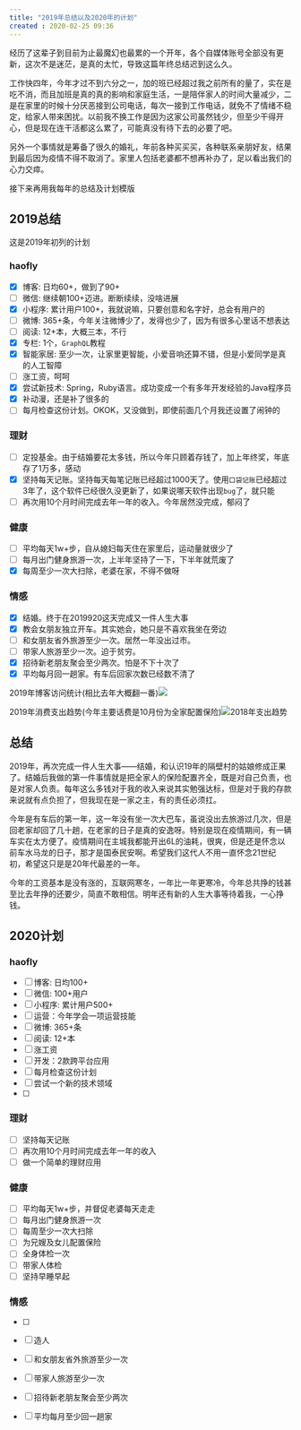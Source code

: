 ```yaml
---
title: "2019年总结以及2020年的计划"
created : 2020-02-25 09:36
---
```


经历了这辈子到目前为止最魔幻也最累的一个开年，各个自媒体账号全部没有更新，这次不是迷茫，是真的太忙，导致这篇年终总结迟到这么久。

工作快四年，今年才过不到六分之一，加的班已经超过我之前所有的量了，实在是吃不消，而且加班是真的真的影响和家庭生活，一是陪伴家人的时间大量减少，二是在家里的时候十分厌恶接到公司电话，每次一接到工作电话，就免不了情绪不稳定，给家人带来困扰。以前我不换工作是因为这家公司虽然钱少，但至少干得开心，但是现在连干活都这么累了，可能真没有待下去的必要了吧。

另外一个事情就是筹备了很久的婚礼，年前各种买买买，各种联系亲朋好友，结果到最后因为疫情不得不取消了。家里人包括老婆都不想再补办了，足以看出我们的心力交瘁。

接下来再用我每年的总结及计划模版

## 2019总结

这是2019年初列的计划
### haofly

- [x] 博客: 日均60+，做到了90+
- [ ] 微信: 继续朝100+迈进。断断续续，没啥进展
- [x] 小程序: 累计用户100+，我就说嘛，只要创意和名字好，总会有用户的
- [ ] 微博: 365+条，今年关注微博少了，发得也少了，因为有很多心里话不想表达
- [ ] 阅读: 12+本，大概三本，不行
- [x] 专栏: 1个，`GraphQL`教程
- [x] 智能家居: 至少一次，让家里更智能，小爱音响还算不错，但是小爱同学是真的人工智障
- [ ] 涨工资，呵呵
- [x] 尝试新技术: Spring，Ruby语言。成功变成一个有多年开发经验的Java程序员
- [x] 补动漫，还是补了很多的
- [ ] 每月检查这份计划。OKOK，又没做到，即使前面几个月我还设置了闹钟的

### 理财

- [ ] 定投基金。由于结婚要花太多钱，所以今年只顾着存钱了，加上年终奖，年底存了1万多，感动
- [x] 坚持每天记账。坚持每天每笔记账已经超过1000天了。使用`口袋记账`已经超过3年了，这个软件已经很久没更新了，如果说哪天软件出现`bug`了，就只能
- [ ] 再次用10个月时间完成去年一年的收入。今年居然没完成，郁闷了

### 健康

- [ ] 平均每天1w+步，自从媳妇每天住在家里后，运动量就很少了
- [ ] 每月出门健身旅游一次，上半年坚持了一下，下半年就荒废了
- [x] 每周至少一次大扫除，老婆在家，不得不做呀

### 情感

- [x] 结婚。终于在2019920这天完成又一件人生大事
- [x] 教会女朋友独立开车。其实她会，她只是不喜欢我坐在旁边
- [ ] 和女朋友省外旅游至少一次。居然一年没出过市。
- [ ] 带家人旅游至少一次。迫于贫穷。
- [x] 招待新老朋友聚会至少两次。怕是不下十次了
- [x] 平均每月回一趟家。有车后回家次数已经数不清了

2019年博客访问统计(相比去年大概翻一番)![](https://haofly.net/uploads/2019-to-2020_01.png)

2019年消费支出趋势(今年主要话费是10月份为全家配置保险)![2018年支出趋势](https://haofly.net/uploads/2019-to-2020_02.jpeg)

<!--more-->

## 总结

2019年，再次完成一件人生大事——结婚，和认识19年的隔壁村的姑娘修成正果了。结婚后我做的第一件事情就是把全家人的保险配置齐全，既是对自己负责，也是对家人负责。每年这么多钱对于我的收入来说其实勉强达标，但是对于我的存款来说就有点负担了，但我现在是一家之主，有的责任必须扛。

今年是有车后的第一年，这一年没有坐一次大巴车，虽说没出去旅游过几次，但是回老家却回了几十趟，在老家的日子是真的安逸呀。特别是现在疫情期间，有一辆车实在太方便了。疫情期间在主城我都能开出6L的油耗，很爽，但是还是怀念以前车水马龙的日子，那才是国泰民安啊。希望我们这代人不用一直怀念21世纪初，希望这只是是20年代最差的一年。

今年的工资基本是没有涨的，互联网寒冬，一年比一年更寒冷，今年总共挣的钱甚至比去年挣的还要少，简直不敢相信。明年还有新的人生大事等待着我，一心挣钱。


## 2020计划
### haofly

- [ ] 博客: 日均100+
- [ ] 微信: 100+用户
- [ ] 小程序: 累计用户500+
- [ ] 运营：今年学会一项运营技能
- [ ] 微博: 365+条
- [ ] 阅读: 12+本
- [ ] 涨工资
- [ ] 开发：2款跨平台应用
- [ ] 每月检查这份计划
- [ ] 尝试一个新的技术领域
- [ ] 

### 理财

- [ ] 坚持每天记账
- [ ] 再次用10个月时间完成去年一年的收入
- [ ] 做一个简单的理财应用

### 健康

- [ ] 平均每天1w+步，并督促老婆每天走走
- [ ] 每月出门健身旅游一次
- [ ] 每周至少一次大扫除
- [ ] 为兄嫂及女儿配置保险
- [ ] 全身体检一次
- [ ] 带家人体检
- [ ] 坚持早睡早起

### 情感

- [ ] 
- [ ] 造人
- [ ] 和女朋友省外旅游至少一次
- [ ] 带家人旅游至少一次
- [ ] 招待新老朋友聚会至少两次
- [ ] 平均每月至少回一趟家





